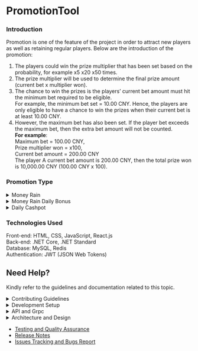 # PromotionTool
### Introduction  
Promotion is one of the feature of the project in order to attract new players as well as retaining regular players. Below are the introduction of the promotion:

1. The players could win the prize multiplier that has been set based on the probability, for example x5 x20 x50 times.
2. The prize multiplier will be used to determine the final prize amount (current bet x multiplier won).
3. The chance to win the prizes is the players’ current bet amount must hit the minimum bet required to be eligible.  
For example, the minimum bet set = 10.00 CNY. Hence, the players are only eligible to have a chance to win the prizes when their current bet is at least 10.00 CNY.  
4. However, the maximum bet has also been set. If the player bet exceeds the maximum bet, then the extra bet amount will not be counted.  
**For example**:  
Maximum bet = 100.00 CNY,   
Prize multiplier won = x100,  
Current bet amount = 200.00 CNY  
The player A current bet amount is 200.00 CNY, then the total prize won is 10,000.00 CNY (100.00 CNY x 100).  

### Promotion Type
<details><summary> Money Rain </summary>
   
  No fixed prize within the specific time range set for each day.  
  
  **How the Player Award Prize**
1. The prize amount could be won by the players unlimitedly(no limited prize amount) within the promotion time range.  
i.e. Players could win the prizes without a limit within 1pm-3pm at 30-03-2023 to 03-04-2023.
-------
  
  </details>
<details><summary> Money Rain Daily Bonus </summary>
  
  Prize release in the specific time that has been generated in the prize pool, but the prizes list are not visible by the players, the players are not able to see the prize list.  
  
**How the Player Award Prize**  
1. The prizes were pre-generated and it is distributed evenly among the event period based on the total prize count.  
i.e. If 1-4-2023 00.00.00 am to 1-4-2023 23.59.59 pm total prize count is 24 that means 1 hour will release 1 prize (1 prize/hr);   
If the total prize is 48 that means half hours will release 1 prize (2 prizes/hr).  
  
**How the Settings**
1. A Base Currency(default), Bet Range and Prize Count must be set to generate the prizes pool.
2. Base Currency - To ensure all the prizes generated have a standardized currency.
3. Bet Range - The multiple bet range is set to assign the min bet and max bet for each of the prizes based on the 2 close numbers as the bet range.  
i.e. The bet range is 2, 5, 10, 30, 50, 100. Then, the Min Bet = 2 and Max Bet = 5 or the Min Bet = 5, Max Bet = 10, and etc.
4. Prize Count - To set the prize amount for the different prize multipliers such as 1 prize for x100, 2 prizes for x50, 25 prizes for x30 and etc..
5. Time Before Win Probability Increases - The win probability will increase by dropping the Min Bet required to the smallest bet range if the prize is remaining in undistributed status after the time set.  
i.e Based on Figure 1, the Time Before Win Probability Increases is set at 1 hour, then if the prize is still remaining distributed status the Min Bet will drop to 2 to increase the probability for the players to win the prize.
------
  
  </details>
<details><summary> Daily Cashpot </summary>
  
Prize release in the specific time that has been generated in the prize pool, the prizes are visible by the players, the players are able to see the prize list.  

**How the Player Award Prize**  
The way that players could award the prize of this promotion is basically the same as the Money Rain Daily Bonus.
   
**How the Settings**  
1. The settings of this promotion are the same as the Money Rain Daily Bonus.
------
  
  </details>

### Technologies Used
Front-end: HTML, CSS, JavaScript, React.js  
Back-end: .NET Core, .NET Standard  
Database: MySQL, Redis  
Authentication: JWT (JSON Web Tokens)  
  

## Need Help?
Kindly refer to the guidelines and documentation related to this topic.
<details><summary> Contributing Guidelines </summary>

  - [Question or Problem](./src/contributing-guildelines.md#question)
  - [Issues and Bugs](./src/contributing-guildelines.md#issue)
  - [Feature Requests](./src/contributing-guildelines.md#feature)
  - [Submmiting a Pull Request](./src/contributing-guildelines.md#pullrequest)
  - [Contributor License Agreement](./src/contributing-guildelines.md#cla)

</details>
<details><summary> Development Setup </summary>

  - [Prerequisites](./src/dev-setup.md#prerequisites)
  - [Installation](./src/dev-setup.md#installation)
  - [Database Setup](./src/dev-setup.md#database-setup)
  - [Common Setup Issue](./src/dev-setup.md#failed-to-build-project)
  - [Contributing](./src/dev-setup.md#contributing)

</details>
<details><summary> API and Grpc </summary>

  - [API Endpoints](./src/api-interfaces.md#api-endpoints)
  - [Grpc](./src/api-interfaces.md#grpc-services)
  - [Management Grpc](./src/api-interfaces.md#management-grpc-services)

</details>
<details><summary> Architecture and Design </summary>

  - [Coding Architecture](./src/architecture-design.md#coding-architecture)
  - [Folder Structure](./src/architecture-design.md#folder-structure)
  - [Design Pattern](./src/architecture-design.md#design-patterns)

</details>

- [Testing and Quality Assurance](./src/unit-testing.md)
- [Release Notes](https://github.com/CLPeh/promotion-tool-example/releases)
- [Issues Tracking and Bugs Report](./src/bug-report.md)
